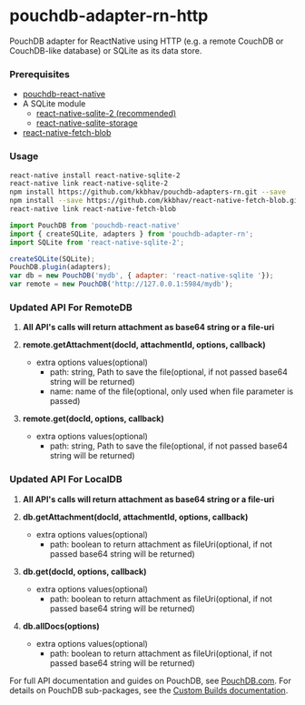 pouchdb-adapter-rn-http
======

PouchDB adapter for ReactNative using HTTP (e.g. a remote CouchDB or CouchDB-like database) or SQLite as its data store.

### Prerequisites

- [pouchdb-react-native](https://github.com/stockulus/pouchdb-react-native)
- A SQLite module
  - [react-native-sqlite-2 (recommended)](https://github.com/noradaiko/react-native-sqlite-2)
  - [react-native-sqlite-storage](https://github.com/andpor/react-native-sqlite-storage)
- [react-native-fetch-blob](https://github.com/kkbhav/react-native-fetch-blob)
  
### Usage

```bash
react-native install react-native-sqlite-2
react-native link react-native-sqlite-2
npm install https://github.com/kkbhav/pouchdb-adapters-rn.git --save
npm install --save https://github.com/kkbhav/react-native-fetch-blob.git
react-native link react-native-fetch-blob
```

```js
import PouchDB from 'pouchdb-react-native'
import { createSQLite, adapters } from 'pouchdb-adapter-rn';
import SQLite from 'react-native-sqlite-2';

createSQLite(SQLite);
PouchDB.plugin(adapters);
var db = new PouchDB('mydb', { adapter: 'react-native-sqlite '});
var remote = new PouchDB('http://127.0.0.1:5984/mydb');
```

### Updated API For RemoteDB

1. **All API's calls will return attachment as base64 string or a file-uri**

2. **remote.getAttachment(docId, attachmentId, options, callback)**  
    - extra options values(optional) 
        - path: string, Path to save the file(optional, if not passed base64 string will be returned)  
        - name: name of the file(optional, only used when file parameter is passed)
    
3. **remote.get(docId, options, callback)**  
    - extra options values(optional)  
        - path: string, Path to save the file(optional, if not passed base64 string will be returned)  

### Updated API For LocalDB

1. **All API's calls will return attachment as base64 string or a file-uri**

2. **db.getAttachment(docId, attachmentId, options, callback)**  
    - extra options values(optional) 
        - path: boolean to return attachment as fileUri(optional, if not passed base64 string will be returned)  
    
3. **db.get(docId, options, callback)**  
    - extra options values(optional)  
        - path: boolean to return attachment as fileUri(optional, if not passed base64 string will be returned)
        
4. **db.allDocs(options)**
    - extra options values(optional)
        - path: boolean to return attachment as fileUri(optional, if not passed base64 string will be returned)
        
        
        
  
    

For full API documentation and guides on PouchDB, see [PouchDB.com](http://pouchdb.com/). For details on PouchDB sub-packages, see the [Custom Builds documentation](http://pouchdb.com/custom.html).

